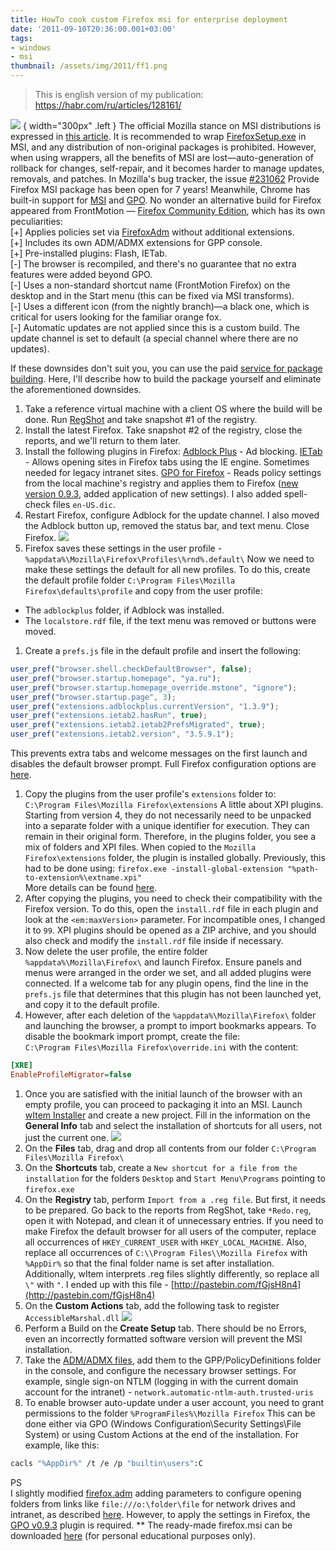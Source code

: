 ```yaml
---
title: HowTo cook custom Firefox msi for enterprise deployment
date: '2011-09-10T20:36:00.001+03:00'
tags:
- windows
- msi
thumbnail: /assets/img/2011/ff1.png
---
```

> This is english version of my publication: https://habr.com/ru/articles/128161/

![](/assets/img/2011/ff1.png)
{ width="300px" .left }
The official Mozilla stance on MSI distributions is expressed in [this article](https://wiki.mozilla.org/Deployment:Deploying_Firefox). It is recommended to wrap [FirefoxSetup.exe](https://wiki.mozilla.org/Installer:Command_Line_Arguments) in MSI, and any distribution of non-original packages is prohibited. However, when using wrappers, all the benefits of MSI are lost—auto-generation of rollback for changes, self-repair, and it becomes harder to manage updates, removals, and patches. In Mozilla's bug tracker, the issue [#231062](https://bugzilla.mozilla.org/show_bug.cgi?id=231062) Provide Firefox MSI package</a> has been open for 7 years! Meanwhile, Chrome has built-in support for [MSI](http://www.google.de/chrome/eula.html?platform=win&msi=true)
 and [GPO](http://www.chromium.org/administrators/policy-templates). No wonder an alternative build for Firefox appeared from FrontMotion — [Firefox Community Edition](http://www.frontmotion.com/FMFirefoxCE/download_fmfirefoxce.htm), which has its own peculiarities:  
[+] Applies policies set via [FirefoxAdm](http://sourceforge.net/projects/firefoxadm/) without additional extensions.  
[+] Includes its own ADM/ADMX extensions for GPP console.  
[+] Pre-installed plugins: Flash, IETab.  
[-] The browser is recompiled, and there's no guarantee that no extra features were added beyond GPO.  
[-] Uses a non-standard shortcut name (FrontMotion Firefox) on the desktop and in the Start menu (this can be fixed via MSI transforms).  
[-] Uses a different icon (from the nightly branch)—a black one, which is critical for users looking for the familiar orange fox.  
[-] Automatic updates are not applied since this is a custom build. The update channel is set to default (a special channel where there are no updates).  

If these downsides don't suit you, you can use the paid [service for package building](http://store.frontmotion.com/FirefoxPackager/index.htm). Here, I'll describe how to build the package yourself and eliminate the aforementioned downsides.

1. Take a reference virtual machine with a client OS where the build will be done. Run [RegShot](http://rapidshare.com/files/383291723/Regshot\_v2.1.0.17.rar) and take snapshot #1 of the registry.
1. Install the latest Firefox. Take snapshot #2 of the registry, close the reports, and we'll return to them later.
1. Install the following plugins in Firefox:
[Adblock Plus](https://addons.mozilla.org/firefox/downloads/latest/1865/addon-1865-latest.xpi?src=search) - Ad blocking.
[IETab](https://addons.mozilla.org/firefox/downloads/latest/92382/addon-92382-latest.xpi?src=search) - Allows opening sites in Firefox tabs using the IE engine. Sometimes needed for legacy intranet sites.
[GPO for Firefox](https://addons.mozilla.org/firefox/downloads/latest/51892/platform:5/addon-51892-latest.xpi?src=search) - Reads policy settings from the local machine's registry and applies them to Firefox ([new version 0.9.3](http://ge.tt/8IUf6d7?c), added application of new settings).
I also added spell-check files `en-US.dic`.
1. Restart Firefox, configure Adblock for the update channel. I also moved the Adblock button up, removed the status bar, and text menu. Close Firefox.
![](/assets/img/2011/ff2.png)
1. Firefox saves these settings in the user profile - `%appdata%\Mozilla\Firefox\Profiles\%rnd%.default\`
Now we need to make these settings the default for all new profiles. To do this, create the default profile folder 
`C:\Program Files\Mozilla Firefox\defaults\profile`
and copy from the user profile:
- The `adblockplus` folder, if Adblock was installed.
- The `localstore.rdf` file, if the text menu was removed or buttons were moved.
1. Create a `prefs.js` file in the default profile and insert the following:
```js
user_pref("browser.shell.checkDefaultBrowser", false);
user_pref("browser.startup.homepage", "ya.ru");
user_pref("browser.startup.homepage_override.mstone", "ignore");
user_pref("browser.startup.page", 3);
user_pref("extensions.adblockplus.currentVersion", "1.3.9");
user_pref("extensions.ietab2.hasRun", true);
user_pref("extensions.ietab2.ietab2PrefsMigrated", true);
user_pref("extensions.ietab2.version", "3.5.9.1");
```
This prevents extra tabs and welcome messages on the first launch and disables the default browser prompt. Full Firefox configuration options are [here](http://kb.mozillazine.org/About:config_entries).
1. Copy the plugins from the user profile's `extensions` folder to:  
`C:\Program Files\Mozilla Firefox\extensions`
A little about XPI plugins. Starting from version 4, they do not necessarily need to be unpacked into a separate folder with a unique identifier for execution. They can remain in their original form. Therefore, in the plugins folder, you see a mix of folders and XPI files. When copied to the `Mozilla Firefox\extensions` folder, the plugin is installed globally. Previously, this had to be done using:
`firefox.exe -install-global-extension "%path-to-extension%\extname.xpi"`  
More details can be found [here](http://kb.mozillazine.org/Installing_extensions).
1. After copying the plugins, you need to check their compatibility with the Firefox version. To do this, open the `install.rdf` file in each plugin and look at the `<em:maxVersion>` parameter. For incompatible ones, I changed it to `99`. XPI plugins should be opened as a ZIP archive, and you should also check and modify the `install.rdf` file inside if necessary.
1. Now delete the user profile, the entire folder `%appdata%\Mozilla\Firefox\` and launch Firefox. Ensure panels and menus were arranged in the order we set, and all added plugins were connected. If a welcome tab for any plugin opens, find the line in the `prefs.js` file that determines that this plugin has not been launched yet, and copy it to the default profile.
1. However, after each deletion of the `%appdata%\Mozilla\Firefox\` folder and launching the browser, a prompt to import bookmarks appears. To disable the bookmark import prompt, create the file:  
`C:\Program Files\Mozilla Firefox\override.ini` 
with the content:
  ```ini
  [XRE]
  EnableProfileMigrator=false
  ```

1. Once you are satisfied with the initial launch of the browser with an empty profile, you can proceed to packaging it into an MSI. Launch [wItem Installer](http://www.witemsoft.com/togo/downloads/) and create a new project. Fill in the information on the **General Info** tab and select the installation of shortcuts for all users, not just the current one.
![](/assets/img/2011/ff3.png)
1. On the **Files** tab, drag and drop all contents from our folder `C:\Program Files\Mozilla Firefox\`
1. On the **Shortcuts** tab, create a `New shortcut for a file from the installation` for the folders `Desktop` and `Start Menu\Programs` pointing to `firefox.exe`
1. On the **Registry** tab, perform `Import from a .reg file`. But first, it needs to be prepared. Go back to the reports from RegShot, take `*Redo.reg`, open it with Notepad, and clean it of unnecessary entries.
If you need to make Firefox the default browser for all users of the computer, replace all occurrences of `HKEY_CURRENT_USER` with `HKEY_LOCAL_MACHINE`.
Also, replace all occurrences of `C:\\Program Files\\Mozilla Firefox` with `%AppDir%` so that the final folder name is set after installation.
Additionally, wItem interprets .reg files slightly differently, so replace all `\"` with `"`.
I ended up with this file - [http://pastebin.com/fGjsH8n4](http://pastebin.com/fGjsH8n4)
1. On the **Custom Actions** tab, add the following task to register `AccessibleMarshal.dll`
![](/assets/img/2011/ff4.png)
1. Perform a Build on the **Create Setup** tab. There should be no Errors, even an incorrectly formatted software version will prevent the MSI installation.
1. Take the [ADM/ADMX files](http://www.frontmotion.com/FMFirefoxCE/download_fmfirefoxce.htm), add them to the GPP/PolicyDefinitions folder in the console, and configure the necessary browser settings. For example, single sign-on NTLM (logging in with the current domain account for the intranet) - `network.automatic-ntlm-auth.trusted-uris`
1. To enable browser auto-update under a user account, you need to grant permissions to the folder
`%ProgramFiles%\Mozilla Firefox`
This can be done either via GPO (Windows Configuration\Security Settings\File System) or using Custom Actions at the end of the installation. For example, like this:
```bash
cacls "%AppDir%" /t /e /p "builtin\users":C
```

PS  
I slightly modified [firefox.adm](http://ge.tt/8IUf6d7?c) adding parameters to configure opening folders from links like `file:///o:\folder\file` for network drives and intranet, as described [here](http://kb.mozillazine.org/Links_to_local_pages_do_not_work). However, to apply the settings in Firefox, the [GPO v0.9.3](http://ge.tt/8IUf6d7?c) plugin is required.
  ** The ready-made firefox.msi can be downloaded [here](http://ge.tt/8IUf6d7?c) (for personal educational purposes only).
